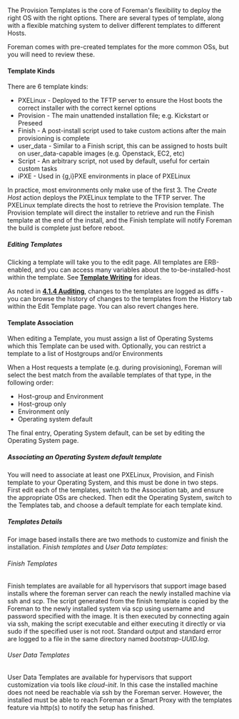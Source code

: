 
The Provision Templates is the core of Foreman's flexibility to deploy the right OS with the right options. There are several types of template, along with a flexible matching system to deliver different templates to different Hosts.

Foreman comes with pre-created templates for the more common OSs, but you will need to review these.

#### Template Kinds

There are 6 template kinds:

* PXELinux  - Deployed to the TFTP server to ensure the Host boots the correct installer with the correct kernel options
* Provision - The main unattended installation file; e.g. Kickstart or Preseed
* Finish    - A post-install script used to take custom actions after the main provisioning is complete
* user_data - Similar to a Finish script, this can be assigned to hosts built on user_data-capable images (e.g. Openstack, EC2, etc)
* Script    - An arbitrary script, not used by default, useful for certain custom tasks
* iPXE      - Used in {g,i}PXE environments in place of PXELinux

In practice, most environments only make use of the first 3. The *Create Host* action deploys the PXELinux template to the TFTP server. The PXELinux template directs the host to retrieve the Provision template. The Provision template will direct the installer to retrieve and run the Finish template at the end of the install, and the Finish template will notify Foreman the build is complete just before reboot.

##### Editing Templates

Clicking a template will take you to the edit page. All templates are
ERB-enabled, and you can access many variables about the to-be-installed-host
within the template. See [**Template Writing**](http://theforeman.org/projects/foreman/wiki/TemplateWriting) for ideas.

As noted in [**4.1.4 Auditing**](manuals/{{page.version}}/index.html#4.1.4Auditing), changes to the templates are logged as diffs - you can browse the history of changes to the templates from the History tab within the Edit Template page. You can also revert changes here.

#### Template Association

When editing a Template, you must assign a list of Operating Systems which this Template can be used with. Optionally, you can restrict a template to a list of Hostgroups and/or Environments

When a Host requests a template (e.g. during provisioning), Foreman will select the best match from the available templates of that type, in the following order:

* Host-group and Environment
* Host-group only
* Environment only
* Operating system default

The final entry, Operating System default, can be set by editing the Operating System page.

##### Associating an Operating System default template

You will need to associate at least one PXELinux, Provision, and Finish template to your Operating System, and this must be done in two steps. First edit each of the templates, switch to the Association tab, and ensure the appropriate OSs are checked. Then edit the Operating System, switch to the Templates tab, and choose a default template for each template kind.

##### Templates Details
For image based installs there are two methods to customize and finish the installation. *Finish templates* and *User Data templates*:
###### Finish Templates
Finish templates are available for all hypervisors that support image based installs where the foreman server can reach the newly installed machine via ssh and scp. The script generated from the finish template is copied by the Foreman to the newly installed system via scp using username and password specified with the image. It is then executed by connecting again via ssh, making the script executable and either executing it directly or via sudo if the specified user is not root. Standard output and standard error are logged to a file in the same directory named *bootstrap-UUID.log*.

###### User Data Templates
User Data Templates are available for hypervisors that support customization via tools like *cloud-init*. In this case the installed machine does not need be reachable via ssh by the Foreman server. However, the installed must be able to reach Foreman or a Smart Proxy with the templates feature via http(s) to notify the setup has finished.
